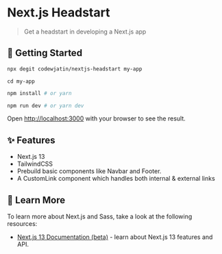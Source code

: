 # Next.js Headstart

> Get a headstart in developing a Next.js app

## 🚀 Getting Started

```bash
npx degit codewjatin/nextjs-headstart my-app
```
```
cd my-app
```
```bash
npm install # or yarn

npm run dev # or yarn dev
```

Open [http://localhost:3000](http://localhost:3000) with your browser to see the result.

## ✨ Features

- Next.js 13
- TailwindCSS
- Prebuild basic components like Navbar and Footer.
- A CustomLink component which handles both internal & external links

## 📘 Learn More

To learn more about Next.js and Sass, take a look at the following resources:

- [Next.js 13 Documentation (beta)](https://beta.nextjs.org/docs) - learn about Next.js 13 features and API.
